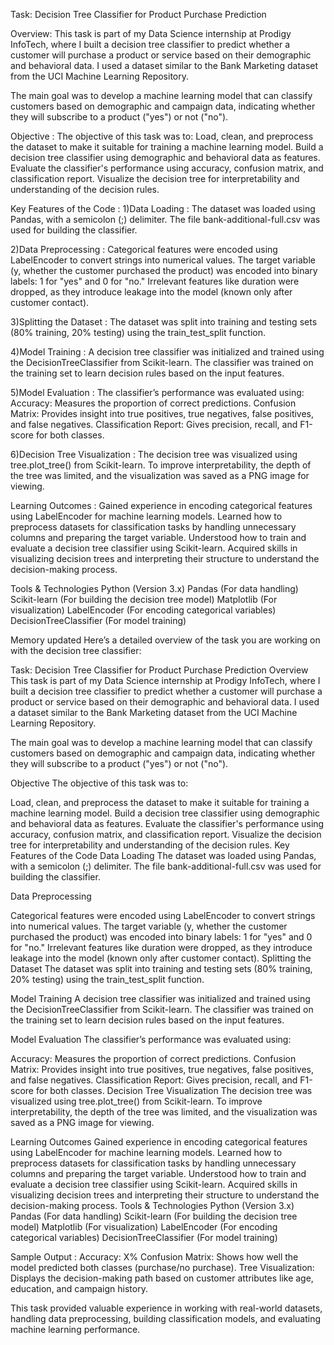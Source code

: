 Task: Decision Tree Classifier for Product Purchase Prediction

Overview:
This task is part of my Data Science internship at Prodigy InfoTech, where I built a decision tree classifier to predict whether a customer will purchase a product or service based on their demographic and behavioral data. I used a dataset similar to the Bank Marketing dataset from the UCI Machine Learning Repository.

The main goal was to develop a machine learning model that can classify customers based on demographic and campaign data, indicating whether they will subscribe to a product ("yes") or not ("no").

Objective :
The objective of this task was to:
Load, clean, and preprocess the dataset to make it suitable for training a machine learning model.
Build a decision tree classifier using demographic and behavioral data as features.
Evaluate the classifier's performance using accuracy, confusion matrix, and classification report.
Visualize the decision tree for interpretability and understanding of the decision rules.

Key Features of the Code :
1)Data Loading :
The dataset was loaded using Pandas, with a semicolon (;) delimiter. The file bank-additional-full.csv was used for building the classifier.

2)Data Preprocessing :
Categorical features were encoded using LabelEncoder to convert strings into numerical values.
The target variable (y, whether the customer purchased the product) was encoded into binary labels: 1 for "yes" and 0 for "no."
Irrelevant features like duration were dropped, as they introduce leakage into the model (known only after customer contact).

3)Splitting the Dataset :
The dataset was split into training and testing sets (80% training, 20% testing) using the train_test_split function.

4)Model Training :
A decision tree classifier was initialized and trained using the DecisionTreeClassifier from Scikit-learn. The classifier was trained on the training set to learn decision rules based on the input features.

5)Model Evaluation :
The classifier’s performance was evaluated using:
Accuracy: Measures the proportion of correct predictions.
Confusion Matrix: Provides insight into true positives, true negatives, false positives, and false negatives.
Classification Report: Gives precision, recall, and F1-score for both classes.

6)Decision Tree Visualization :
The decision tree was visualized using tree.plot_tree() from Scikit-learn. To improve interpretability, the depth of the tree was limited, and the visualization was saved as a PNG image for viewing.

Learning Outcomes :
Gained experience in encoding categorical features using LabelEncoder for machine learning models.
Learned how to preprocess datasets for classification tasks by handling unnecessary columns and preparing the target variable.
Understood how to train and evaluate a decision tree classifier using Scikit-learn.
Acquired skills in visualizing decision trees and interpreting their structure to understand the decision-making process.

Tools & Technologies
Python (Version 3.x)
Pandas (For data handling)
Scikit-learn (For building the decision tree model)
Matplotlib (For visualization)
LabelEncoder (For encoding categorical variables)
DecisionTreeClassifier (For model training)


Memory updated
Here’s a detailed overview of the task you are working on with the decision tree classifier:

Task: Decision Tree Classifier for Product Purchase Prediction
Overview
This task is part of my Data Science internship at Prodigy InfoTech, where I built a decision tree classifier to predict whether a customer will purchase a product or service based on their demographic and behavioral data. I used a dataset similar to the Bank Marketing dataset from the UCI Machine Learning Repository.

The main goal was to develop a machine learning model that can classify customers based on demographic and campaign data, indicating whether they will subscribe to a product ("yes") or not ("no").

Objective
The objective of this task was to:

Load, clean, and preprocess the dataset to make it suitable for training a machine learning model.
Build a decision tree classifier using demographic and behavioral data as features.
Evaluate the classifier's performance using accuracy, confusion matrix, and classification report.
Visualize the decision tree for interpretability and understanding of the decision rules.
Key Features of the Code
Data Loading
The dataset was loaded using Pandas, with a semicolon (;) delimiter. The file bank-additional-full.csv was used for building the classifier.

Data Preprocessing

Categorical features were encoded using LabelEncoder to convert strings into numerical values.
The target variable (y, whether the customer purchased the product) was encoded into binary labels: 1 for "yes" and 0 for "no."
Irrelevant features like duration were dropped, as they introduce leakage into the model (known only after customer contact).
Splitting the Dataset
The dataset was split into training and testing sets (80% training, 20% testing) using the train_test_split function.

Model Training
A decision tree classifier was initialized and trained using the DecisionTreeClassifier from Scikit-learn. The classifier was trained on the training set to learn decision rules based on the input features.

Model Evaluation
The classifier’s performance was evaluated using:

Accuracy: Measures the proportion of correct predictions.
Confusion Matrix: Provides insight into true positives, true negatives, false positives, and false negatives.
Classification Report: Gives precision, recall, and F1-score for both classes.
Decision Tree Visualization
The decision tree was visualized using tree.plot_tree() from Scikit-learn. To improve interpretability, the depth of the tree was limited, and the visualization was saved as a PNG image for viewing.

Learning Outcomes
Gained experience in encoding categorical features using LabelEncoder for machine learning models.
Learned how to preprocess datasets for classification tasks by handling unnecessary columns and preparing the target variable.
Understood how to train and evaluate a decision tree classifier using Scikit-learn.
Acquired skills in visualizing decision trees and interpreting their structure to understand the decision-making process.
Tools & Technologies
Python (Version 3.x)
Pandas (For data handling)
Scikit-learn (For building the decision tree model)
Matplotlib (For visualization)
LabelEncoder (For encoding categorical variables)
DecisionTreeClassifier (For model training)

Sample Output :
Accuracy: X%
Confusion Matrix: Shows how well the model predicted both classes (purchase/no purchase).
Tree Visualization: Displays the decision-making path based on customer attributes like age, education, and campaign history.

This task provided valuable experience in working with real-world datasets, handling data preprocessing, building classification models, and evaluating machine learning performance.

